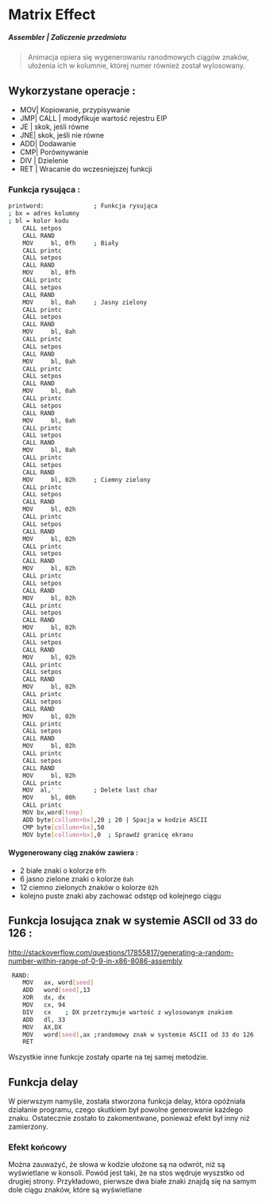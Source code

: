 # Matrix Effect 
##### Assembler | Zaliczenie przedmiotu


> Animacja opiera się wygenerowaniu ranodmowych
> ciągów znaków, ułożenia ich w kolumnie, której 
> numer również został wylosowany.

## Wykorzystane operacje :
- MOV| Kopiowanie, przypisywanie
- JMP| CALL | modyfikuje wartość rejestru EIP
- JE | skok, jeśli równe
- JNE| skok, jeśli nie równe
- ADD| Dodawanie
- CMP| Porównywanie
- DIV | Dzielenie
- RET | Wracanie do wczesniejszej funkcji

### Funkcja rysująca : 
```sh
printword:			 	; Funkcja rysująca
; bx = adres kolumny
; bl = kolor kodu
	CALL setpos
	CALL RAND
	MOV     bl, 0fh  	; Biały
	CALL printc
	CALL setpos
	CALL RAND
	MOV     bl, 0fh
	CALL printc
	CALL setpos
	CALL RAND
	MOV     bl, 0ah  	; Jasny zielony
	CALL printc
	CALL setpos
	CALL RAND
	MOV     bl, 0ah
	CALL printc
	CALL setpos
	CALL RAND
	MOV     bl, 0ah
	CALL printc
	CALL setpos
	CALL RAND
	MOV     bl, 0ah
	CALL printc
	CALL setpos
	CALL RAND
	MOV     bl, 0ah
	CALL printc
	CALL setpos
	CALL RAND
	MOV     bl, 0ah
	CALL printc
	CALL setpos
	CALL RAND
	MOV     bl, 02h  	; Ciemny zielony
	CALL printc
	CALL setpos
	CALL RAND
	MOV     bl, 02h
	CALL printc
	CALL setpos
	CALL RAND
	MOV     bl, 02h
	CALL printc
	CALL setpos
	CALL RAND
	MOV     bl, 02h
	CALL printc
	CALL setpos
	CALL RAND
	MOV     bl, 02h
	CALL printc
	CALL setpos
	CALL RAND
	MOV     bl, 02h
	CALL printc
	CALL setpos
	CALL RAND
	MOV     bl, 02h
	CALL printc
	CALL setpos
	CALL RAND
	MOV     bl, 02h
	CALL printc
	CALL setpos
	CALL RAND
	MOV     bl, 02h
	CALL printc
	CALL setpos
	CALL RAND
	MOV     bl, 02h
	CALL printc
	CALL setpos
	CALL RAND
	MOV     bl, 02h
	CALL printc
	MOV  al,' '  		; Delete last char
	MOV  	bl, 00h
	CALL printc
	MOV bx,word[temp]
	ADD byte[collumn+bx],20	; 20 | Spacja w kodzie ASCII
	CMP byte[collumn+bx],50
	MOV byte[collumn+bx],0	; Sprawdź granicę ekranu
```

#### Wygenerowany ciąg znaków zawiera :

- 2 białe znaki o kolorze ```0fh```
- 6 jasno zielone znaki o kolorze ```0ah``` 
- 12 ciemno zielonych znaków o kolorze ```02h```
- kolejno puste znaki aby zachować odstęp od kolejnego ciągu



## Funkcja losująca znak w systemie ASCII od 33 do 126 :


http://stackoverflow.com/questions/17855817/generating-a-random-number-within-range-of-0-9-in-x86-8086-assembly


```sh
 RAND:  
	MOV   ax, word[seed]
	ADD   word[seed],13
	XOR   dx, dx
	MOV   cx, 94  
	DIV   cx    ; DX przetrzymuje wartość z wylosowanym znakiem
	ADD   dl, 33  
	MOV   AX,DX
	MOV   word[seed],ax ;randomowy znak w systemie ASCII od 33 do 126
	RET  		
```
Wszystkie inne funkcje zostały oparte na tej samej metodzie.

## Funkcja delay 
W pierwszym namyśle, została stworzona funkcja delay, która opóźniała
działanie programu, czego skutkiem był powolne generowanie każdego znaku.
Ostatecznie zostało to zakomentwane, ponieważ efekt był inny niż
zamierzony.


### Efekt końcowy

Można zauważyć, że słowa w kodzie ułożone są na odwrót, niż są wyświetlane w konsoli.
Powód jest taki, że na stos wędruje wyszstko od drugiej strony. Przykładowo, pierwsze
dwa białe znaki znajdą się na samym dole ciągu znaków, które są wyświetlane


